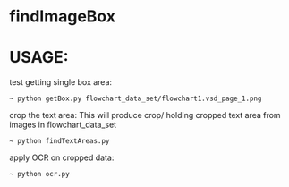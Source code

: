 # findImageBox

# USAGE:

test getting single box area:

    ~ python getBox.py flowchart_data_set/flowchart1.vsd_page_1.png

crop the text area: This will produce crop/ holding cropped text area from images in flowchart_data_set

    ~ python findTextAreas.py


apply OCR on cropped data:

    ~ python ocr.py
